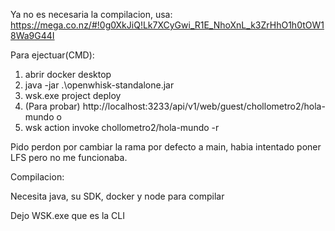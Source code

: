 Ya no es necesaria la compilacion, usa: https://mega.co.nz/#!0g0XkJiQ!Lk7XCyGwi_R1E_NhoXnL_k3ZrHhO1h0tOW18Wa9G44I

Para ejectuar(CMD):
1. abrir docker desktop
2. java -jar .\openwhisk-standalone.jar
3. wsk.exe project deploy
4. (Para probar) http://localhost:3233/api/v1/web/guest/chollometro2/hola-mundo
o
5. wsk action invoke chollometro2/hola-mundo -r

Pido perdon por cambiar la rama por defecto a main, habia intentado poner LFS pero no me funcionaba.

Compilacion:

Necesita java, su SDK, docker y node para compilar

Dejo WSK.exe que es la CLI
